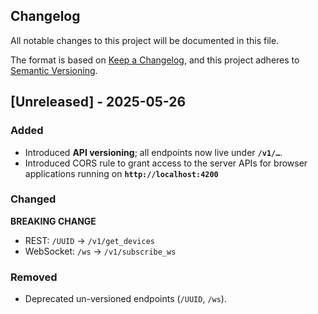 ## Changelog 

All notable changes to this project will be documented in this file.

The format is based on [Keep a Changelog](https://keepachangelog.com/en/1.1.0/),
and this project adheres to [Semantic Versioning](https://semver.org/spec/v2.0.0.html).

## [Unreleased] - 2025-05-26

### Added
- Introduced **API versioning**; all endpoints now live under **`/v1/…`**.
- Introduced CORS rule to grant access to the server APIs for browser applications running on **`http://localhost:4200`** 

### Changed
**BREAKING CHANGE**  
  - REST: `/UUID` → `/v1/get_devices`  
  - WebSocket: `/ws` → `/v1/subscribe_ws`

### Removed
- Deprecated un-versioned endpoints (`/UUID`, `/ws`).



